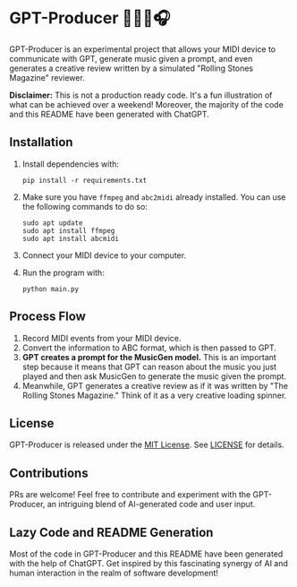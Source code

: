 # GPT-Producer 🤖🎹🎵🎧

GPT-Producer is an experimental project that allows your MIDI device to communicate with GPT, generate music given a prompt, and even generates a creative review written by a simulated "Rolling Stones Magazine" reviewer.

**Disclaimer:** This is not a production ready code. It's a fun illustration of what can be achieved over a weekend! Moreover, the majority of the code and this README have been generated with ChatGPT.

## Installation

1. Install dependencies with:

   ```
   pip install -r requirements.txt
   ```

2. Make sure you have `ffmpeg` and `abc2midi` already installed. You can use the following commands to do so:

   ```
   sudo apt update
   sudo apt install ffmpeg
   sudo apt install abcmidi
   ```

3. Connect your MIDI device to your computer.

4. Run the program with:
   
   ```
   python main.py
   ```

## Process Flow

1. Record MIDI events from your MIDI device.
2. Convert the information to ABC format, which is then passed to GPT.
3. **GPT creates a prompt for the MusicGen model.** This is an important step because it means that GPT can reason about the music you just played and then ask MusicGen to generate the music given the prompt.
4. Meanwhile, GPT generates a creative review as if it was written by "The Rolling Stones Magazine." Think of it as a very creative loading spinner.

## License

GPT-Producer is released under the [MIT License](https://opensource.org/licenses/MIT). See [LICENSE](LICENSE) for details.

## Contributions

PRs are welcome! Feel free to contribute and experiment with the GPT-Producer, an intriguing blend of AI-generated code and user input.

## Lazy Code and README Generation

Most of the code in GPT-Producer and this README have been generated with the help of ChatGPT. Get inspired by this fascinating synergy of AI and human interaction in the realm of software development!